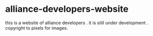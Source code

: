 # alliance-developers-website
this is a website of alliance developers . it is still under development . copyright to pixels for images. 
